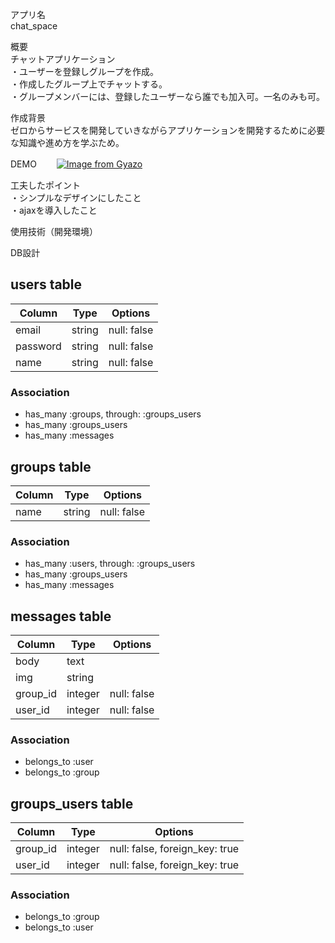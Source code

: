 アプリ名  
  chat_space

概要  
チャットアプリケーション  
・ユーザーを登録しグループを作成。  
・作成したグループ上でチャットする。  
・グループメンバーには、登録したユーザーなら誰でも加入可。一名のみも可。  
  
作成背景  
ゼロからサービスを開発していきながらアプリケーションを開発するために必要な知識や進め方を学ぶため。  

DEMO　　 
[![Image from Gyazo](https://i.gyazo.com/9d879c961b85569ddce68564585c83b5.gif)](https://gyazo.com/9d879c961b85569ddce68564585c83b5)  

工夫したポイント  
・シンプルなデザインにしたこと  
・ajaxを導入したこと  
  
使用技術（開発環境）  



DB設計
## users table
|Column|Type|Options|
|------|----|-------|
|email|string|null: false|
|password|string|null: false|
|name|string|null: false|
### Association
 - has_many :groups, through: :groups_users
 - has_many :groups_users
 - has_many :messages
  
## groups table
|Column|Type|Options|
|------|----|-------|
|name|string|null: false|
### Association
 - has_many :users, through: :groups_users
 - has_many :groups_users
 - has_many :messages
  
## messages table
|Column|Type|Options|
|------|----|-------|
|body|text|
|img|string|
|group_id|integer|null: false|
|user_id|integer|null: false|
### Association
 - belongs_to :user
 - belongs_to :group

## groups_users table
|Column|Type|Options|
|------|----|-------|
|group_id|integer|null: false, foreign_key: true|
|user_id|integer|null: false, foreign_key: true|
### Association
 - belongs_to :group
 - belongs_to :user

